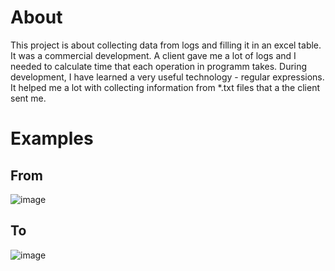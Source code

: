 # About
This project is about collecting data from logs and filling it in an excel table. It was a commercial development. A client gave me a lot of logs and I needed to calculate time that each operation in programm takes. During development, I have learned a very useful technology - regular expressions. It helped me a lot with collecting information from *.txt files that a the client sent me.

# Examples
## From
![image](https://user-images.githubusercontent.com/104798367/202902986-76a53e55-c4a2-42e4-ae9c-03a1f2427d74.png)
## To
![image](https://user-images.githubusercontent.com/104798367/202903006-2019fb70-0ca3-4898-aad3-b7abf2f6899c.png)
